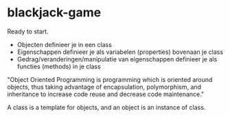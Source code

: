 # blackjack-game
Ready to start.

- Objecten definieer je in een class
- Eigenschappen definieer je als variabelen (properties) bovenaan je class
- Gedrag/veranderingen/manipulatie van eigenschappen definieer je als functies (methods) in je class

"Object Oriented Programming is programming which is oriented around objects, thus taking advantage of encapsulation, polymorphism, and inheritance to increase code reuse and decrease code maintenance."

A class is a template for objects, and an object is an instance of class.
